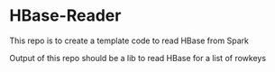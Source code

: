 # HBase-Reader

This repo is to create a template code to read HBase from Spark

Output of this repo should be a lib to read HBase for
a list of rowkeys
